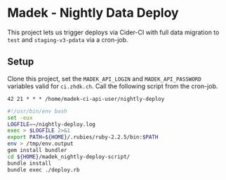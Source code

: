 
# Madek - Nightly Data Deploy

This project lets us trigger deploys via Cider-CI with full data migration to
`test` and `staging-v3-pdata` via a cron-job.

## Setup

Clone this project, set the `MADEK_API_LOGIN` and `MADEK_API_PASSWORD`
variables valid for `ci.zhdk.ch`. Call the following script from the cron-job.

~~~crontab
42 21 * * * /home/madek-ci-api-user/nightly-deploy
~~~

~~~sh
#!/usr/bin/env bash
set -eux
LOGFILE=~/nightly-deploy.log
exec > $LOGFILE 2>&1
export PATH=${HOME}/.rubies/ruby-2.2.5/bin:$PATH
env > /tmp/env.output
gem install bundler
cd ${HOME}/madek_nightly-deploy-script/
bundle install
bundle exec ./deploy.rb
~~~
